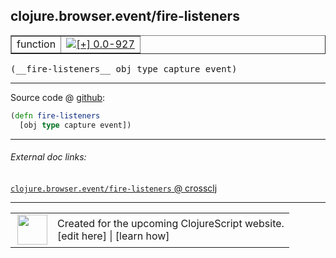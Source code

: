 ## clojure.browser.event/fire-listeners



 <table border="1">
<tr>
<td>function</td>
<td><a href="https://github.com/cljsinfo/cljs-api-docs/tree/0.0-927"><img valign="middle" alt="[+] 0.0-927" title="Added in 0.0-927" src="https://img.shields.io/badge/+-0.0--927-lightgrey.svg"></a> </td>
</tr>
</table>


 <samp>
(__fire-listeners__ obj type capture event)<br>
</samp>

---







Source code @ [github](https://github.com/clojure/clojurescript/blob/r2322/src/cljs/clojure/browser/event.cljs#L84-L85):

```clj
(defn fire-listeners
  [obj type capture event])
```

<!--
Repo - tag - source tree - lines:

 <pre>
clojurescript @ r2322
└── src
    └── cljs
        └── clojure
            └── browser
                └── <ins>[event.cljs:84-85](https://github.com/clojure/clojurescript/blob/r2322/src/cljs/clojure/browser/event.cljs#L84-L85)</ins>
</pre>

-->

---



###### External doc links:

[`clojure.browser.event/fire-listeners` @ crossclj](http://crossclj.info/fun/clojure.browser.event.cljs/fire-listeners.html)<br>

---

 <table>
<tr><td>
<img valign="middle" align="right" width="48px" src="http://i.imgur.com/Hi20huC.png">
</td><td>
Created for the upcoming ClojureScript website.<br>
[edit here] | [learn how]
</td></tr></table>

[edit here]:https://github.com/cljsinfo/cljs-api-docs/blob/master/cljsdoc/clojure.browser.event_fire-listeners.cljsdoc
[learn how]:https://github.com/cljsinfo/cljs-api-docs/wiki/cljsdoc-files

<!--

This information was too distracting to show to readers, but I'll leave it
commented here since it is helpful to:

- pretty-print the data used to generate this document
- and show how to retrieve that data



The API data for this symbol:

```clj
{:ns "clojure.browser.event",
 :name "fire-listeners",
 :type "function",
 :signature ["[obj type capture event]"],
 :source {:code "(defn fire-listeners\n  [obj type capture event])",
          :title "Source code",
          :repo "clojurescript",
          :tag "r2322",
          :filename "src/cljs/clojure/browser/event.cljs",
          :lines [84 85]},
 :full-name "clojure.browser.event/fire-listeners",
 :full-name-encode "clojure.browser.event_fire-listeners",
 :history [["+" "0.0-927"]]}

```

Retrieve the API data for this symbol:

```clj
;; from Clojure REPL
(require '[clojure.edn :as edn])
(-> (slurp "https://raw.githubusercontent.com/cljsinfo/cljs-api-docs/catalog/cljs-api.edn")
    (edn/read-string)
    (get-in [:symbols "clojure.browser.event/fire-listeners"]))
```

-->

